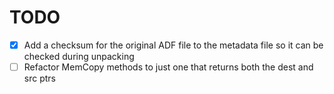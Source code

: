 # TODO

- [x] Add a checksum for the original ADF file to the metadata file so it can be checked during unpacking
- [ ] Refactor MemCopy methods to just one that returns both the dest and src ptrs